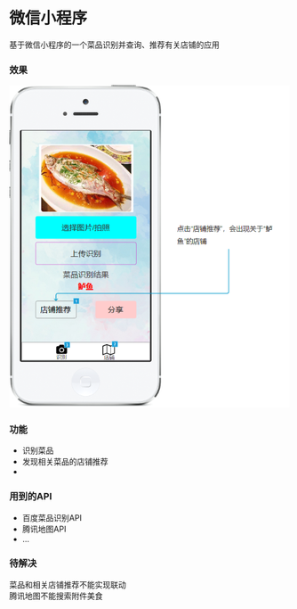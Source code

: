 # 微信小程序
基于微信小程序的一个菜品识别并查询、推荐有关店铺的应用

### 效果

![Image text](./1.png)

### 功能
* 识别菜品
* 发现相关菜品的店铺推荐
* 

### 用到的API
* 百度菜品识别API  
* 腾讯地图API
* ...

### 待解决
菜品和相关店铺推荐不能实现联动  
腾讯地图不能搜索附件美食
